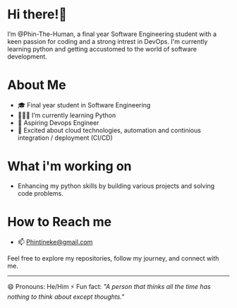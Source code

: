 # Hi there!👋 
I’m @Phin-The-Human, a final year Software Engineering student with a keen passion for coding and a strong intrest in DevOps. 
I'm currently learning python and getting accustomed to the world of software development.

# About Me
- 🎓 Final year student in Software Engineering
- 👨🏾‍💻 I’m currently learning Python 
- 🌱 Aspiring Devops Engineer
- 🚀 Excited about cloud technologies, automation and continious integration / deployment (CI/CD)

 # What i'm working on
- Enhancing my python skills by building various projects and solving code problems.
  
# How to Reach me
- 📫 Phintineke@gmail.com

Feel free to explore my repositories, follow my journey, and connect with me.

---
  
😄 Pronouns: He/Him
⚡ Fun fact: *"A person that thinks all the time has nothing to think about except thoughts."*

<!---
Phin-The-Human/Phin-The-Human is a ✨ special ✨ repository because its `README.md` (this file) appears on your GitHub profile.
You can click the Preview link to take a look at your changes.
--->
